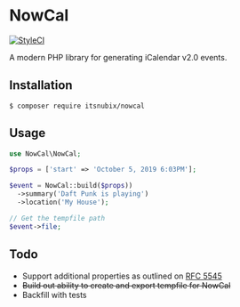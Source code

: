 # NowCal

[![StyleCI](https://github.styleci.io/repos/169808234/shield?branch=master)](https://github.styleci.io/repos/169808234)

A modern PHP library for generating iCalendar v2.0 events.

## Installation

`$ composer require itsnubix/nowcal`

## Usage

```php
use NowCal\NowCal;

$props = ['start' => 'October 5, 2019 6:03PM'];

$event = NowCal::build($props))
  ->summary('Daft Punk is playing')
  ->location('My House');

// Get the tempfile path
$event->file;
```

## Todo

- Support additional properties as outlined on [RFC 5545](https://tools.ietf.org/html/rfc5545)
- ~~Build out ability to create and export tempfile for NowCal~~
- Backfill with tests
